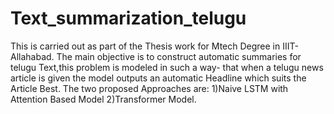 # Text_summarization_telugu
This is carried out as part of the Thesis work for Mtech Degree in IIIT-Allahabad.
The main objective is to construct automatic summaries for telugu Text,this problem is modeled in such a way-
that when a telugu news article is given the model outputs an automatic Headline which suits the Article Best.
The two proposed Approaches are:
      1)Naive LSTM with Attention Based Model
      2)Transformer Model.
